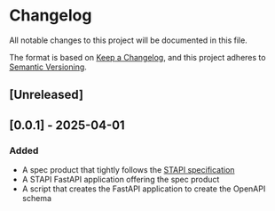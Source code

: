 # Changelog

All notable changes to this project will be documented in this file.

The format is based on [Keep a Changelog](https://keepachangelog.com/en/1.1.0/), 
and this project adheres to [Semantic Versioning](https://semver.org/spec/v2.0.0.html).

## [Unreleased]

## [0.0.1] - 2025-04-01

### Added
- A spec product that tightly follows the [STAPI specification](https://github.com/stapi-spec/stapi-spec) 
- A STAPI FastAPI application offering the spec product
- A script that creates the FastAPI application to create the OpenAPI schema
